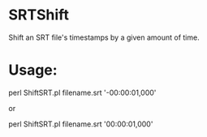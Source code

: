 # SRTShift
Shift an SRT file's timestamps by a given amount of time.

# Usage: 
 
 perl ShiftSRT.pl filename.srt '-00:00:01,000'
 
 or
 
 perl ShiftSRT.pl filename.srt '00:00:01,000'
